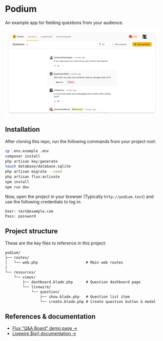 # Podium

An example app for fielding questions from your audience.

![A screenshot of the app](/screenshot.png)

## Installation

After cloning this repo, run the following commands from your project root:

```bash
cp .env.example .env
composer install
php artisan key:generate
touch database/database.sqlite
php artisan migrate --seed
php artisan flux:activate
npm install
npm run dev
```

Now, open the project in your browser (Typically `http://podium.test`) and use the following credentials to log in:

```
User: test@example.com
Pass: password
```

## Project structure

These are the key files to reference in this project:

```
podium/
├── routes/
│   └── web.php                      # Main web routes
│
└── resources/
    └── views/
        ├── dashboard.blade.php      # Question dashboard page
        └── livewire/
            └── question/
                ├── show.blade.php   # Question list item
                └── create.blade.php # Create question button & modal
```

## References & documentation

- [Flux "Q&A Board" demo page →](https://fluxui.dev/demos)
- [Livewire $js() documentation →](https://livewire.laravel.com/docs/actions#javascript-actions)
